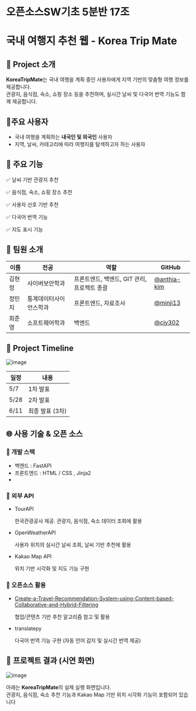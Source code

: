 # 오픈소스SW기초 5분반 17조

# 국내 여행지 추천 웹 - Korea Trip Mate

## **📝 Project 소개**

**KoreaTripMate**는 국내 여행을 계획 중인 사용자에게 지역 기반의 맞춤형 여행 정보를 제공합니다.  
관광지, 음식점, 숙소, 쇼핑 장소 등을 추천하며, 실시간 날씨 및 다국어 번역 기능도 함께 제공합니다.

## 👤주요 사용자

- 국내 여행을 계획하는 **내국인 및 외국인** 사용자
- 지역, 날씨, 카테고리에 따라 여행지를 탐색하고자 하는 사용자

## 📌 주요 기능


✅ 날씨 기반 관광지 추천

✅ 음식점, 숙소, 쇼핑 장소 추천

✅ 사용자 선호 기반 추천

✅ 다국어 번역 기능 

✅ 지도 표시 기능 


## 👥 팀원 소개

| 이름 | 전공 | 역할 | GitHub |
|------|------|------|--------|
| 김현정 | 사이버보안학과 | 프론트엔드, 백엔드, GIT 관리, 프로젝트 총괄 | [@anthia-kim](https://github.com/anthia-kim) |
| 정민지 | 통계데이터사이언스학과 | 프론트엔드, 자료조사 | [@minji13](https://github.com/minji13) |
| 최준영 | 소프트웨어학과 | 백엔드 | [@cjy302](https://github.com/cjy302) |


## **📆 Project Timeline**

![image](https://github.com/user-attachments/assets/1181c230-ed4b-43dd-ba6e-6f5fecb16614)



| 일정 | 내용 |
|------|------|
| 5/7  | 1차 발표 |
| 5/28 | 2차 발표 |
| 6/11 | 최종 발표 (3차) |
  
## 🌐 사용 기술 & 오픈 소스

### 🔧 개발 스택
- 백엔드 : FastAPI
- 프론트엔드 : HTML / CSS , Jinja2
- 
### 📡 외부 API
   - TourAPI
  
      한국관광공사 제공. 관광지, 음식점, 숙소 데이터 조회에 활용
     
  - OpenWeatherAPI
  
    사용자 위치의 실시간 날씨 조회, 날씨 기반 추천에 활용
    
  - Kakao Map API
     
     위치 기반 시각화 및 지도 기능 구현

### 📂 오픈소스 활용
  -  [Create-a-Travel-Recommendation-System-using-Content-based-Collaborative-and-Hybrid-Filtering](https://github.com/tiennho2608/Create-a-Travel-Recommendation-System-using-Content-based-Collaborative-and-Hybrid-Filtering)
    
      협업/콘텐츠 기반 추천 알고리즘 참고 및 활용
     
  -  translatepy

      다국어 번역 기능 구현 (자동 언어 감지 및 실시간 번역 제공)
     

     
## 📸 프로젝트 결과 (시연 화면)

![image](https://github.com/user-attachments/assets/56fffd18-60cf-4800-ba0f-f8d43559c22b)

아래는 **KoreaTripMate**의 실제 실행 화면입니다.  
관광지, 음식점, 숙소 추천 기능과 Kakao Map 기반 위치 시각화 기능이 포함되어 있습니다
  
  
